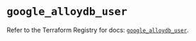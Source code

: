 # `google_alloydb_user`

Refer to the Terraform Registry for docs: [`google_alloydb_user`](https://registry.terraform.io/providers/hashicorp/google/6.2.0/docs/resources/alloydb_user).
